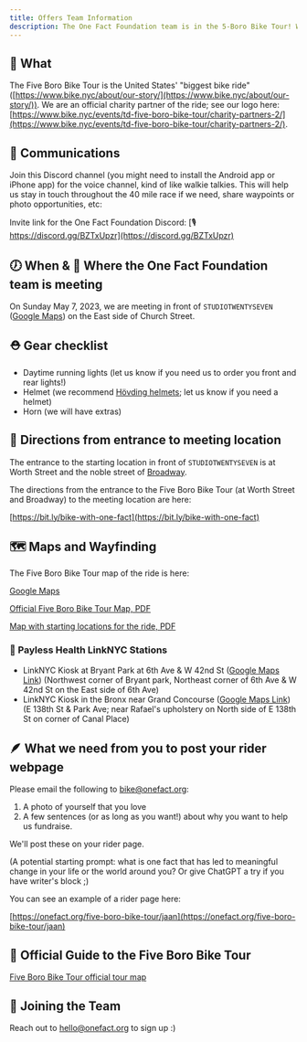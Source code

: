 ```yaml
---
title: Offers Team Information
description: The One Fact Foundation team is in the 5-Boro Bike Tour! We are the offers :)
---
```


## 🚴 What

The Five Boro Bike Tour is the United States' "biggest bike ride" ([https://www.bike.nyc/about/our-story/](https://www.bike.nyc/about/our-story/)). We are an official charity partner of the ride; see our logo here: [https://www.bike.nyc/events/td-five-boro-bike-tour/charity-partners-2/](https://www.bike.nyc/events/td-five-boro-bike-tour/charity-partners-2/).

## 💬 Communications 

Join this Discord channel (you might need to install the Android app or iPhone app) for the voice channel, kind of like walkie talkies. This will help us stay in touch throughout the 40 mile race if we need, share waypoints or photo opportunities, etc: 

Invite link for the One Fact Foundation Discord: [🎙️ https://discord.gg/BZTxUpzr](https://discord.gg/BZTxUpzr)

## 🕖 When & 📍 Where the One Fact Foundation team is meeting

On Sunday May 7, 2023, we are meeting in front of `STUDIOTWENTYSEVEN` ([Google Maps](https://goo.gl/maps/aGFNrAr5NphzLU1o8)) on the East side of Church Street. 

## ⛑️ Gear checklist

* Daytime running lights (let us know if you need us to order you front and rear lights!)
* Helmet (we recommend [Hövding helmets](https://hovding.com/); let us know if you need a helmet)
* Horn (we will have extras)

## 🧭 Directions from entrance to meeting location

The entrance to the starting location in front of `STUDIOTWENTYSEVEN` is at Worth Street and the noble street of [Broadway](https://en.wikipedia.org/wiki/Broadway_(Manhattan)).

The directions from the entrance to the Five Boro Bike Tour (at Worth Street and Broadway) to the meeting location are here:

[https://bit.ly/bike-with-one-fact](https://bit.ly/bike-with-one-fact)

## 🗺️ Maps and Wayfinding

The Five Boro Bike Tour map of the ride is here: 

[Google Maps](https://www.google.com/maps/d/u/0/edit?mid=1_Ta1cEslwgwpLIIyskSYSqeuPLqeS_Q&usp=sharing)

[Official Five Boro Bike Tour Map, PDF](https://www.bike.nyc/wp-content/uploads/2023/04/2023.04.13_FBBT-Route-Map.pdf)

[Map with starting locations for the ride, PDF](https://www.bike.nyc/wp-content/uploads/2023/04/2023.04.13_FBBT-Start-Map.pdf)

### 📸 Payless Health LinkNYC Stations

* LinkNYC Kiosk at Bryant Park at 6th Ave & W 42nd St ([Google Maps Link](https://goo.gl/maps/CzKgLaq9Jo7HpQMUA)) (Northwest corner of Bryant park, Northeast corner of 6th Ave & W 42nd St on the East side of 6th Ave)
* LinkNYC Kiosk in the Bronx near Grand Concourse ([Google Maps Link](https://goo.gl/maps/T7pQ1e3iPBYeo9Ed7))  (E 138th St & Park Ave; near Rafael's upholstery on North side of E 138th St on corner of Canal Place)

## 🪶 What we need from you to post your rider webpage

Please email the following to [bike@onefact.org](bike@onefact.org):

1. A photo of yourself that you love
2. A few sentences (or as long as you want!) about why you want to help us fundraise. 

We'll post these on your rider page.

(A potential starting prompt: what is one fact that has led to meaningful change in your life or the world around you? Or give ChatGPT a try if you have writer's block ;)

You can see an example of a rider page here: 

[https://onefact.org/five-boro-bike-tour/jaan](https://onefact.org/five-boro-bike-tour/jaan)

## 📄 Official Guide to the Five Boro Bike Tour

[Five Boro Bike Tour official tour map](https://issuu.com/bike8/docs/bny_5bbt_2023_final_program_spreads_042823?fr=sOTIwNTQxNjQ0NzA)

## 🤗 Joining the Team

Reach out to hello@onefact.org to sign up :)
